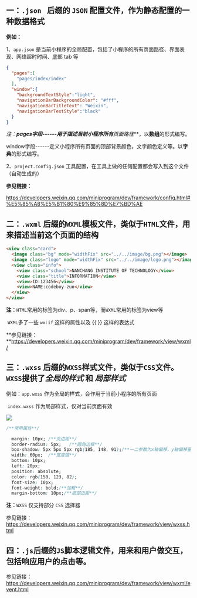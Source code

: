 ## 一：`.json `  后缀的 `JSON` 配置文件，作为静态配置的一种数据格式

**例如：**

1、`app.json`  是当前小程序的全局配置，包括了小程序的所有页面路径、界面表现、网络超时时间、底部 tab 等

```json
{
  "pages":[
    "pages/index/index"
  ],
  "window":{
    "backgroundTextStyle":"light",
    "navigationBarBackgroundColor": "#fff",
    "navigationBarTitleText": "Weixin",
    "navigationBarTextStyle":"black"
  }
}
```

**注：**pages字段------用于描述当前小程序所有***页面路径***，以**数组**的形式编写。

​		window字段------定义小程序所有页面的顶部背景颜色，文字颜色定义等。以**字典**的形式编写。

2、`project.config.json` 工具配置，在工具上做的任何配置都会写入到这个文件（自动生成的）

**参见链接：**

https://developers.weixin.qq.com/miniprogram/dev/framework/config.html#%E5%85%A8%E5%B1%80%E9%85%8D%E7%BD%AE

## 二：`.wxml` 后缀的`WXML`模板文件，类似于`HTML`文件，用来描述当前这个页面的结构

```html
<view class="card">
  <image class="bg" mode="widthFix" src="../../image/bg.png"></image>
  <image class="logo" mode="widthFix" src="../../image/logo.png"></image>
  <view class="info">
    <view class="school">NANCHANG INSTITUTE OF TECHNOLOGY</view>
    <view class="title">INFORMATION</view>
    <view>ID:123456</view>
    <view>NAME:codeboy-zuo</view>
  </view>
</view>
```

**注：**`HTML`常用的标签为div、p、span等，而`WXML`常用的标签为view等

​		`WXML`多了一些 `wx:if` 这样的属性以及 {{ }} 这样的表达式

**参见链接：**https://developers.weixin.qq.com/miniprogram/dev/framework/view/wxml/

## 三：`.wxss` 后缀的`WXSS`样式文件，类似于`CSS`文件。`WXSS`提供了*全局的样式*  和 *局部样式*

例如：`app.wxss` 作为全局的样式，会作用于当前小程序的所有页面

​			`index.wxss` 作为局部样式，仅对当前页面有效

![](D:\Desktop\微信图片_20220428200301.png)

```css
/**常用属性**/

  margin: 10px;	/**页边距**/
  border-radius: 5px;	/**圆角边框**/
  box-shadow: 5px 5px 5px rgb(185, 148, 91);/**一二参数为x轴偏移，y轴偏移量**/
  width: 60px;	/**宽度值**/
  bottom: 10px;
  left: 20px;
  position: absolute;
  color: rgb(150, 123, 82);
  font-size: 10px;
  font-weight: bold;/**加粗**/
  margin-bottom: 10px;/**底部边距**/

```

**注：**`WXSS` 仅支持部分 `CSS` 选择器

参见链接：https://developers.weixin.qq.com/miniprogram/dev/framework/view/wxss.html

## 四：`.js`后缀的`JS`脚本逻辑文件，用来和用户做交互，包括响应用户的点击等。

参见链接：https://developers.weixin.qq.com/miniprogram/dev/framework/view/wxml/event.html